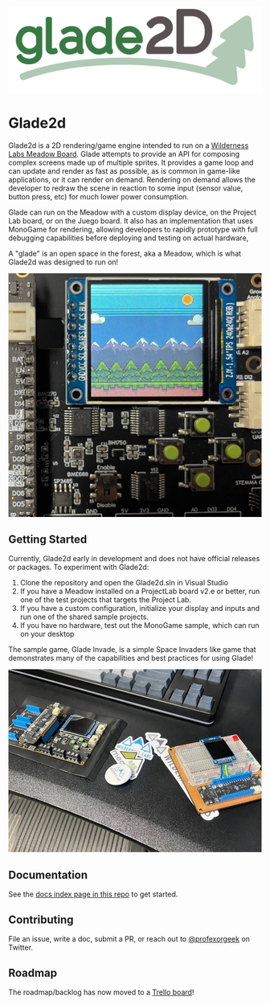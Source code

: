 ![](/media/glade2d-logo.png)

# Glade2d

Glade2d is a 2D rendering/game engine intended to run on a [Wilderness Labs Meadow Board](https://www.wildernesslabs.co/). Glade attempts to provide an API for composing complex screens made up of multiple sprites. It provides a game loop and can update and render as fast as possible, as is common in game-like applications, or it can render on demand. Rendering on demand allows the developer to redraw the scene in reaction to some input (sensor value, button press, etc) for much lower power consumption.

Glade can run on the Meadow with a custom display device, on the Project Lab board, or on the Juego board. It also has an implementation that uses MonoGame for rendering, allowing developers to rapidly prototype with full debugging capabilities before deploying and testing on actual hardware,

A "glade" is an open space in the forest, aka a Meadow, which is what Glade2d was designed to run on!

![Glade2d demo running on a Project Lab board](media/glade-demo.png)

## Getting Started

Currently, Glade2d early in development and does not have official releases or packages. To experiment with Glade2d:

1. Clone the repository and open the Glade2d.sln in Visual Studio
1. If you have a Meadow installed on a ProjectLab board v2.e or better, run one of the test projects that targets the Project Lab.
1. If you have a custom configuration, initialize your display and inputs and run one of the shared sample projects.
1. If you have no hardware, test out the MonoGame sample, which can run on your desktop

The sample game, Glade Invade, is a simple Space Invaders like game that demonstrates many of the capabilities and best practices for using Glade!

![Glade2d runs on a variety of hardware](media/glade-hardware-variety.png)

## Documentation

See the [docs index page in this repo](/docs/index.md) to get started.

## Contributing

File an issue, write a doc, submit a PR, or reach out to [@profexorgeek](https://twitter.com/profexorgeek) on Twitter.

## Roadmap

The roadmap/backlog has now moved to a [Trello board](https://trello.com/b/YuEifteL/glade2d)!

